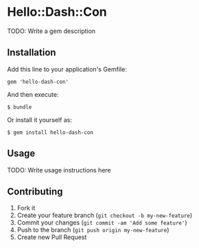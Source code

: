 # Hello::Dash::Con

TODO: Write a gem description

## Installation

Add this line to your application's Gemfile:

    gem 'hello-dash-con'

And then execute:

    $ bundle

Or install it yourself as:

    $ gem install hello-dash-con

## Usage

TODO: Write usage instructions here

## Contributing

1. Fork it
2. Create your feature branch (`git checkout -b my-new-feature`)
3. Commit your changes (`git commit -am 'Add some feature'`)
4. Push to the branch (`git push origin my-new-feature`)
5. Create new Pull Request

